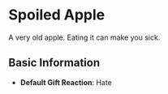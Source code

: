 # Spoiled Apple

A very old apple. Eating it can make you sick.

## Basic Information

- **Default Gift Reaction**: Hate